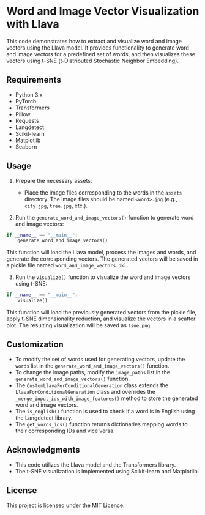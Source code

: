 # Word and Image Vector Visualization with Llava

This code demonstrates how to extract and visualize word and image vectors using the Llava model. It provides functionality to generate word and image vectors for a predefined set of words, and then visualizes these vectors using t-SNE (t-Distributed Stochastic Neighbor Embedding).

## Requirements

- Python 3.x
- PyTorch
- Transformers
- Pillow
- Requests
- Langdetect
- Scikit-learn
- Matplotlib
- Seaborn


## Usage

1. Prepare the necessary assets:
   - Place the image files corresponding to the words in the `assets` directory. The image files should be named `<word>.jpg` (e.g., `city.jpg`, `tree.jpg`, etc.).

2. Run the `generate_word_and_image_vectors()` function to generate word and image vectors:

```python
if __name__ == "__main__":
    generate_word_and_image_vectors()
```

This function will load the Llava model, process the images and words, and generate the corresponding vectors. The generated vectors will be saved in a pickle file named `word_and_image_vectors.pkl`.

3. Run the `visualize()` function to visualize the word and image vectors using t-SNE:

```python
if __name__ == "__main__":
    visualize()
```

This function will load the previously generated vectors from the pickle file, apply t-SNE dimensionality reduction, and visualize the vectors in a scatter plot. The resulting visualization will be saved as `tsne.png`.

## Customization

- To modify the set of words used for generating vectors, update the `words` list in the `generate_word_and_image_vectors()` function.
- To change the image paths, modify the `image_paths` list in the `generate_word_and_image_vectors()` function.
- The `CustomLlavaForConditionalGeneration` class extends the `LlavaForConditionalGeneration` class and overrides the `_merge_input_ids_with_image_features()` method to store the generated word and image vectors.
- The `is_english()` function is used to check if a word is in English using the Langdetect library.
- The `get_words_ids()` function returns dictionaries mapping words to their corresponding IDs and vice versa.

## Acknowledgments

- This code utilizes the Llava model and the Transformers library.
- The t-SNE visualization is implemented using Scikit-learn and Matplotlib.

## License

This project is licensed under the MIT Licence.
